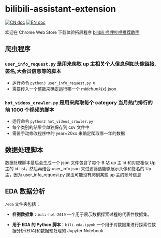 # bilibili-assistant-extension

<a href="docs/README_CN.md"><img src="https://img.shields.io/badge/文档-中文版-blue.svg" alt="CN doc"></a> <a href="README.md"><img src="https://img.shields.io/badge/Document-English-blue.svg" alt="EN doc"></a>

欢迎在 Chrome Web Store 下载体验拓展程序 [bilibili 哔哩哔哩推荐助手](https://chromewebstore.google.com/detail/bilibili%E5%93%94%E5%93%A9%E5%93%94%E5%93%A9%E6%8E%A8%E8%8D%90%E5%8A%A9%E6%89%8B/ebfdljhnmngegkbcllapegggoeopaicl)

## 爬虫程序

### `user_info_request.py` 是用来爬取 up 主相关个人信息例如头像链接,签名,大会员信息等的脚本

- 运行命令 `python3 user_info_request.py 0`
- 需要传入一个整数来确定运行哪一个 mid*chunk*{x}.json

### `hot_videos_crawler.py` 是用来爬取每个 category 当月热门排行的前 1000 个视频的脚本

- 运行命令 `python3 hot_videos_crawler.py`
- 每个类别的结果会单独保存到 csv 文件中
- 需要手动修改程序中的 year=20xx 来确定爬取哪一年的数据

## 数据处理脚本

数据处理脚本最后会生成一个 json 文件包含了每个 B 站 up 主 id 和对应相似 Up 主的 id list，然后再结合 user_info.json 来过滤筛选能够展示头像和签名的 Up 主，因为 user_info_request.py 爬虫可能没有爬到某些 up 主的账号信息

## EDA 数据分析

`/eda` 文件夹包括：

- **样例数据集**：`bili-hot-2019` 一个用于展示数据探索过程的代表性数据集。

- **用于 EDA 的 Python 脚本**：`bili-eda.ipynb` 一个用于对数据集进行探索性数据分析(EDA)和数据预处理的 Jupyter Notebook
